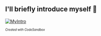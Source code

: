 ## I'll briefly introduce myself :speech_balloon:

[![MyIntro](https://github.com/a-bytecode/Introducing/blob/main/myIntro.gif)](https://codesandbox.io/s/readme-intro-gif-forked-7fcnm8)

<sup><sub>*Created with CodeSandbox*</sub></sup>
